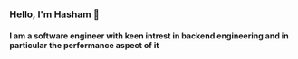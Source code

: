 
### Hello, I'm Hasham 👋 
#### I am a software engineer with keen intrest in backend engineering and in particular the performance aspect of it


